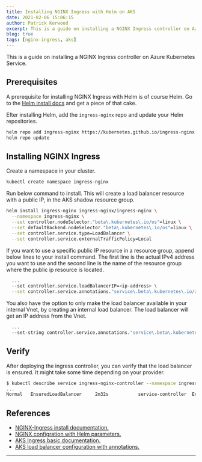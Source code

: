 ```yaml
---
title: Installing NGINX Ingress with Helm on AKS
date: 2021-02-06 15:06:15
author: Patrick Kerwood
excerpt: This is a guide on installing a NGINX Ingress controller on Azure Kubernetes Service.
blog: true
tags: [nginx-ingress, aks]
---
```


This is a guide on installing a NGINX Ingress controller on Azure Kubernetes Service.

## Prerequisites
A prerequisite for installing NGINX Ingress with Helm is of course Helm. Go to the [Helm install docs](https://helm.sh/docs/intro/install/) and get a piece of that cake.

Efter installing Helm, add the `ingress-nginx` repo and update your Helm repositories.
```sh
helm repo add ingress-nginx https://kubernetes.github.io/ingress-nginx
helm repo update
```

## Installing NGINX Ingress

Create a namespace in your cluster.
```sh
kubectl create namespace ingress-nginx
```

Run below command to install. This will create a load balancer resource with a public IP, in the AKS shadow resource group.

```sh
helm install ingress-nginx ingress-nginx/ingress-nginx \
  --namespace ingress-nginx \
  --set controller.nodeSelector."beta\.kubernetes\.io/os"=linux \
  --set defaultBackend.nodeSelector."beta\.kubernetes\.io/os"=linux \
  --set controller.service.type=LoadBalancer \
  --set controller.service.externalTrafficPolicy=Local
```
If you want to use a specific public IP resource in a resource group, append below lines to your install command. The first line is the actual IPv4 address you want to use and the second line is the name of the resource group where the public ip resource is located.

```sh
  ...
  --set controller.service.loadBalancerIP=<ip-address> \
  --set controller.service.annotations."service\.beta\.kubernetes\.io/azure-load-balancer-resource-group"=<resource-group-name>
```

You also have the option to only make the load balancer available in your internal Vnet, by creating an internal load balancer. The load balancer will get an IP address from the Vnet.

```sh
  ...
  --set-string controller.service.annotations."service\.beta\.kubernetes\.io/azure-load-balancer-internal"="true"
```


## Verify
After deploying the ingress controller, you can verify that the load balancer is ensured. It might take some time depending on your provider.

```sh
$ kubectl describe service ingress-nginx-controller --namespace ingress-nginx
...
Normal   EnsuredLoadBalancer     2m32s           service-controller  Ensured load balancer
```

## References
- [NGINX-Ingress install documentation.](https://kubernetes.github.io/ingress-nginx/deploy/#using-helm)
- [NGINX configration with Helm parameters.](https://docs.nginx.com/nginx-ingress-controller/installation/installation-with-helm/#configuration)
- [AKS Ingress basic documentation.](https://docs.microsoft.com/en-us/azure/aks/ingress-basic)
- [AKS load balancer configuration with annotations.](https://docs.microsoft.com/en-us/azure/aks/load-balancer-standard#additional-customizations-via-kubernetes-annotations)
---

